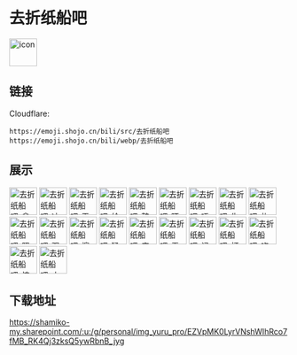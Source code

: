 # 去折纸船吧
<img src="https://emoji.shojo.cn/bili/src/去折纸船吧/icon.png" width="50" height="50" alt="icon">

## 链接
Cloudflare:
```
https://emoji.shojo.cn/bili/src/去折纸船吧
https://emoji.shojo.cn/bili/webp/去折纸船吧
```
## 展示
<img src="https://emoji.shojo.cn/bili/src/去折纸船吧/去折纸船吧-拿去刷.png" width="50" height="50" alt="去折纸船吧-拿去刷">
<img src="https://emoji.shojo.cn/bili/src/去折纸船吧/去折纸船吧-冰淇淋.png" width="50" height="50" alt="去折纸船吧-冰淇淋">
<img src="https://emoji.shojo.cn/bili/src/去折纸船吧/去折纸船吧-平和.png" width="50" height="50" alt="去折纸船吧-平和">
<img src="https://emoji.shojo.cn/bili/src/去折纸船吧/去折纸船吧-给大佬斟茶.png" width="50" height="50" alt="去折纸船吧-给大佬斟茶">
<img src="https://emoji.shojo.cn/bili/src/去折纸船吧/去折纸船吧-鼓腮帮.png" width="50" height="50" alt="去折纸船吧-鼓腮帮">
<img src="https://emoji.shojo.cn/bili/src/去折纸船吧/去折纸船吧-晒太阳.png" width="50" height="50" alt="去折纸船吧-晒太阳">
<img src="https://emoji.shojo.cn/bili/src/去折纸船吧/去折纸船吧-唔.png" width="50" height="50" alt="去折纸船吧-唔">
<img src="https://emoji.shojo.cn/bili/src/去折纸船吧/去折纸船吧-失望.png" width="50" height="50" alt="去折纸船吧-失望">
<img src="https://emoji.shojo.cn/bili/src/去折纸船吧/去折纸船吧-礼物.png" width="50" height="50" alt="去折纸船吧-礼物">
<img src="https://emoji.shojo.cn/bili/src/去折纸船吧/去折纸船吧-照镜子.png" width="50" height="50" alt="去折纸船吧-照镜子">
<img src="https://emoji.shojo.cn/bili/src/去折纸船吧/去折纸船吧-观察.png" width="50" height="50" alt="去折纸船吧-观察">
<img src="https://emoji.shojo.cn/bili/src/去折纸船吧/去折纸船吧-擦泪.png" width="50" height="50" alt="去折纸船吧-擦泪">
<img src="https://emoji.shojo.cn/bili/src/去折纸船吧/去折纸船吧-猛回头.png" width="50" height="50" alt="去折纸船吧-猛回头">
<img src="https://emoji.shojo.cn/bili/src/去折纸船吧/去折纸船吧-庆祝.png" width="50" height="50" alt="去折纸船吧-庆祝">
<img src="https://emoji.shojo.cn/bili/src/去折纸船吧/去折纸船吧-无聊.png" width="50" height="50" alt="去折纸船吧-无聊">
<img src="https://emoji.shojo.cn/bili/src/去折纸船吧/去折纸船吧-记本本.png" width="50" height="50" alt="去折纸船吧-记本本">
<img src="https://emoji.shojo.cn/bili/src/去折纸船吧/去折纸船吧-打扫.png" width="50" height="50" alt="去折纸船吧-打扫">
<img src="https://emoji.shojo.cn/bili/src/去折纸船吧/去折纸船吧-吃瓜.png" width="50" height="50" alt="去折纸船吧-吃瓜">
<img src="https://emoji.shojo.cn/bili/src/去折纸船吧/去折纸船吧-惊讶.png" width="50" height="50" alt="去折纸船吧-惊讶">
<img src="https://emoji.shojo.cn/bili/src/去折纸船吧/去折纸船吧-小乌龟.png" width="50" height="50" alt="去折纸船吧-小乌龟">

## 下载地址

https://shamiko-my.sharepoint.com/:u:/g/personal/img_yuru_pro/EZVpMK0LyrVNshWIhRco7fMB_RK4Qj3zksQ5ywRbnB_jyg